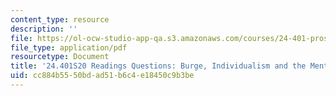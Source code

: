 ```yaml
---
content_type: resource
description: ''
file: https://ol-ocw-studio-app-qa.s3.amazonaws.com/courses/24-401-proseminar-in-philosophy-ii-spring-2020/cc884b5550bdad51b6c4e18450c9b3be_MIT24_401S20_Questions12.pdf
file_type: application/pdf
resourcetype: Document
title: '24.401S20 Readings Questions: Burge, Individualism and the Mental'
uid: cc884b55-50bd-ad51-b6c4-e18450c9b3be
---
```

